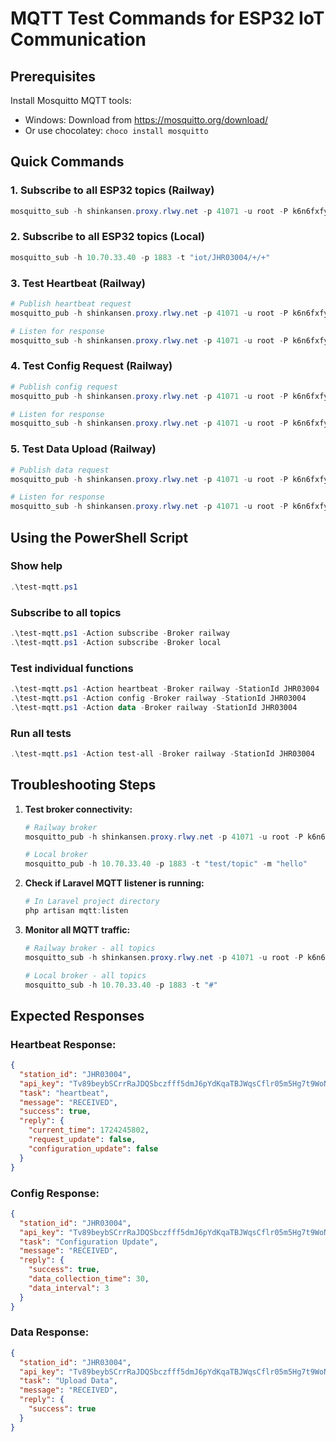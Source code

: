 # MQTT Test Commands for ESP32 IoT Communication

## Prerequisites
Install Mosquitto MQTT tools:
- Windows: Download from https://mosquitto.org/download/
- Or use chocolatey: `choco install mosquitto`

## Quick Commands

### 1. Subscribe to all ESP32 topics (Railway)
```powershell
mosquitto_sub -h shinkansen.proxy.rlwy.net -p 41071 -u root -P k6n6fxfyrtip7gln7abr00fgtie41tkd -t "iot/JHR03004/+/+"
```

### 2. Subscribe to all ESP32 topics (Local)
```powershell
mosquitto_sub -h 10.70.33.40 -p 1883 -t "iot/JHR03004/+/+"
```

### 3. Test Heartbeat (Railway)
```powershell
# Publish heartbeat request
mosquitto_pub -h shinkansen.proxy.rlwy.net -p 41071 -u root -P k6n6fxfyrtip7gln7abr00fgtie41tkd -t "iot/JHR03004/heartbeat/request" -m '{"station_id":"JHR03004","api_key":"Tv89beybSCrrRaJDQSbczfff5dmJ6pYdKqaTBJWqsCflr05m5Hg7t9WoNxzPuryg","task":"heartbeat","message":"SEND","params":{"status":"online"}}'

# Listen for response
mosquitto_sub -h shinkansen.proxy.rlwy.net -p 41071 -u root -P k6n6fxfyrtip7gln7abr00fgtie41tkd -t "iot/JHR03004/heartbeat/response"
```

### 4. Test Config Request (Railway)
```powershell
# Publish config request
mosquitto_pub -h shinkansen.proxy.rlwy.net -p 41071 -u root -P k6n6fxfyrtip7gln7abr00fgtie41tkd -t "iot/JHR03004/config/request" -m '{"station_id":"JHR03004","api_key":"Tv89beybSCrrRaJDQSbczfff5dmJ6pYdKqaTBJWqsCflr05m5Hg7t9WoNxzPuryg","task":"Configuration Update","message":"SEND","params":{"configuration_update":"false"}}'

# Listen for response
mosquitto_sub -h shinkansen.proxy.rlwy.net -p 41071 -u root -P k6n6fxfyrtip7gln7abr00fgtie41tkd -t "iot/JHR03004/config/response"
```

### 5. Test Data Upload (Railway)
```powershell
# Publish data request
mosquitto_pub -h shinkansen.proxy.rlwy.net -p 41071 -u root -P k6n6fxfyrtip7gln7abr00fgtie41tkd -t "iot/JHR03004/data/request" -m '{"station_id":"JHR03004","api_key":"Tv89beybSCrrRaJDQSbczfff5dmJ6pYdKqaTBJWqsCflr05m5Hg7t9WoNxzPuryg","task":"Upload Data","message":"SEND","params":{"humidity":65.5,"temperature":28.3,"rssi":-67,"battery_voltage":3.7,"update_request":false}}'

# Listen for response
mosquitto_sub -h shinkansen.proxy.rlwy.net -p 41071 -u root -P k6n6fxfyrtip7gln7abr00fgtie41tkd -t "iot/JHR03004/data/response"
```

## Using the PowerShell Script

### Show help
```powershell
.\test-mqtt.ps1
```

### Subscribe to all topics
```powershell
.\test-mqtt.ps1 -Action subscribe -Broker railway
.\test-mqtt.ps1 -Action subscribe -Broker local
```

### Test individual functions
```powershell
.\test-mqtt.ps1 -Action heartbeat -Broker railway -StationId JHR03004
.\test-mqtt.ps1 -Action config -Broker railway -StationId JHR03004
.\test-mqtt.ps1 -Action data -Broker railway -StationId JHR03004
```

### Run all tests
```powershell
.\test-mqtt.ps1 -Action test-all -Broker railway -StationId JHR03004
```

## Troubleshooting Steps

1. **Test broker connectivity:**
   ```powershell
   # Railway broker
   mosquitto_pub -h shinkansen.proxy.rlwy.net -p 41071 -u root -P k6n6fxfyrtip7gln7abr00fgtie41tkd -t "test/topic" -m "hello"
   
   # Local broker
   mosquitto_pub -h 10.70.33.40 -p 1883 -t "test/topic" -m "hello"
   ```

2. **Check if Laravel MQTT listener is running:**
   ```powershell
   # In Laravel project directory
   php artisan mqtt:listen
   ```

3. **Monitor all MQTT traffic:**
   ```powershell
   # Railway broker - all topics
   mosquitto_sub -h shinkansen.proxy.rlwy.net -p 41071 -u root -P k6n6fxfyrtip7gln7abr00fgtie41tkd -t "#"
   
   # Local broker - all topics
   mosquitto_sub -h 10.70.33.40 -p 1883 -t "#"
   ```

## Expected Responses

### Heartbeat Response:
```json
{
  "station_id": "JHR03004",
  "api_key": "Tv89beybSCrrRaJDQSbczfff5dmJ6pYdKqaTBJWqsCflr05m5Hg7t9WoNxzPuryg",
  "task": "heartbeat",
  "message": "RECEIVED",
  "success": true,
  "reply": {
    "current_time": 1724245802,
    "request_update": false,
    "configuration_update": false
  }
}
```

### Config Response:
```json
{
  "station_id": "JHR03004",
  "api_key": "Tv89beybSCrrRaJDQSbczfff5dmJ6pYdKqaTBJWqsCflr05m5Hg7t9WoNxzPuryg",
  "task": "Configuration Update",
  "message": "RECEIVED",
  "reply": {
    "success": true,
    "data_collection_time": 30,
    "data_interval": 3
  }
}
```

### Data Response:
```json
{
  "station_id": "JHR03004",
  "api_key": "Tv89beybSCrrRaJDQSbczfff5dmJ6pYdKqaTBJWqsCflr05m5Hg7t9WoNxzPuryg",
  "task": "Upload Data",
  "message": "RECEIVED",
  "reply": {
    "success": true
  }
}
```
